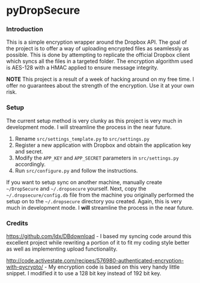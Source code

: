 pyDropSecure
============

### Introduction
This is a simple encryption wrapper around the Dropbox API. The goal of the project is to offer a way of uploading
encrypted files as seamlessly as possible. This is done by attempting to replicate the official Dropbox client which
syncs all the files in a targeted folder. The encryption algorithm used is AES-128 with a HMAC applied to ensure message
integrity.

**NOTE** This project is a result of a week of hacking around on my free time. I offer no guarantees about the strength 
of the encryption. Use it at your own risk.

### Setup

The current setup method is very clunky as this project is very much in development mode. I will streamline the process 
in the near future.

1. Rename `src/settings_template.py` to `src/settings.py`
2. Register a new application with Dropbox and obtain the application key and secret.
3. Modify the `APP_KEY` and `APP_SECRET` parameters in `src/settings.py` accordingly.
4. Run `src/configure.py` and follow the instructions.

If you want to setup sync on another machine, manually create `~/DropSecure` and `~/.dropsecure` yourself. Next, copy 
the `~/.dropsecure/config.db` file from the machine you originally performed the setup on to the `~/.dropsecure` directory
you created. Again, this is very much in development mode. I **will** streamline the process in the near future.

### Credits

https://github.com/ldx/DBdownload - I based my syncing code around this excellent project while rewriting a portion of it
                                    to fit my coding style better as well as implementing upload functionality.
                                    
http://code.activestate.com/recipes/576980-authenticated-encryption-with-pycrypto/ - My encryption code is based on this
very handy little snippet. I modified it to use a 128 bit key instead of 192 bit key.
